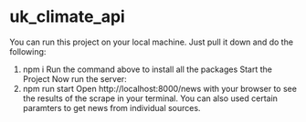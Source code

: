 # uk_climate_api
You can run this project on your local machine. Just pull it down and do the following: 
1. npm i Run the command above to install all the packages Start the Project Now run the server: 
2. npm run start Open http://localhost:8000/news with your browser to see the results of the scrape in your terminal. You can also used certain paramters to get news from individual sources.
